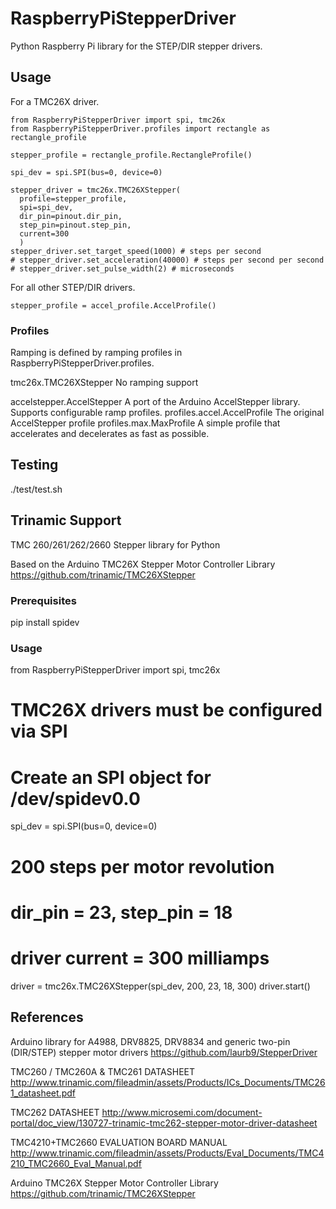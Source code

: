 # RaspberryPiStepperDriver

Python Raspberry Pi library for the STEP/DIR stepper drivers.

## Usage

For a TMC26X driver.

    from RaspberryPiStepperDriver import spi, tmc26x
    from RaspberryPiStepperDriver.profiles import rectangle as rectangle_profile

    stepper_profile = rectangle_profile.RectangleProfile()

    spi_dev = spi.SPI(bus=0, device=0)

    stepper_driver = tmc26x.TMC26XStepper(
      profile=stepper_profile,
      spi=spi_dev,
      dir_pin=pinout.dir_pin,
      step_pin=pinout.step_pin,
      current=300
      )
    stepper_driver.set_target_speed(1000) # steps per second
    # stepper_driver.set_acceleration(40000) # steps per second per second
    # stepper_driver.set_pulse_width(2) # microseconds

For all other STEP/DIR drivers.

    stepper_profile = accel_profile.AccelProfile()

### Profiles

Ramping is defined by ramping profiles in RaspberryPiStepperDriver.profiles.


tmc26x.TMC26XStepper
  No ramping support

accelstepper.AccelStepper
  A port of the Arduino AccelStepper library.
  Supports configurable ramp profiles.
    profiles.accel.AccelProfile
      The original AccelStepper profile
    profiles.max.MaxProfile
      A simple profile that accelerates and decelerates as fast as possible.

## Testing

  ./test/test.sh

## Trinamic Support

TMC 260/261/262/2660 Stepper library for Python

Based on the Arduino TMC26X Stepper Motor Controller Library
  https://github.com/trinamic/TMC26XStepper

### Prerequisites

  pip install spidev

### Usage

  from RaspberryPiStepperDriver import spi, tmc26x

  # TMC26X drivers must be configured via SPI
  # Create an SPI object for /dev/spidev0.0
  spi_dev = spi.SPI(bus=0, device=0)

  # 200 steps per motor revolution
  # dir_pin = 23, step_pin = 18
  # driver current = 300 milliamps
  driver = tmc26x.TMC26XStepper(spi_dev, 200, 23, 18, 300)
  driver.start()

## References

Arduino library for A4988, DRV8825, DRV8834 and generic two-pin (DIR/STEP) stepper motor drivers
  https://github.com/laurb9/StepperDriver

TMC260 / TMC260A & TMC261 DATASHEET
  http://www.trinamic.com/fileadmin/assets/Products/ICs_Documents/TMC261_datasheet.pdf

TMC262 DATASHEET
  http://www.microsemi.com/document-portal/doc_view/130727-trinamic-tmc262-stepper-motor-driver-datasheet

TMC4210+TMC2660 EVALUATION BOARD MANUAL
  http://www.trinamic.com/fileadmin/assets/Products/Eval_Documents/TMC4210_TMC2660_Eval_Manual.pdf

Arduino TMC26X Stepper Motor Controller Library
  https://github.com/trinamic/TMC26XStepper
